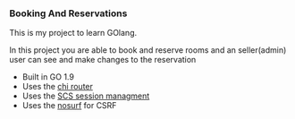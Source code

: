 ### Booking And Reservations

This is my project to learn GOlang.

In this project you are able to book and reserve rooms and an seller(admin) user can see and make changes to the reservation

- Built in GO 1.9
- Uses the [chi router](https://github.com/go-chi/chi)
- Uses the [SCS session managment](https://github.com/alexedwards/scs)
- Uses the [nosurf](https://github.com/justinas/nosurf) for CSRF
